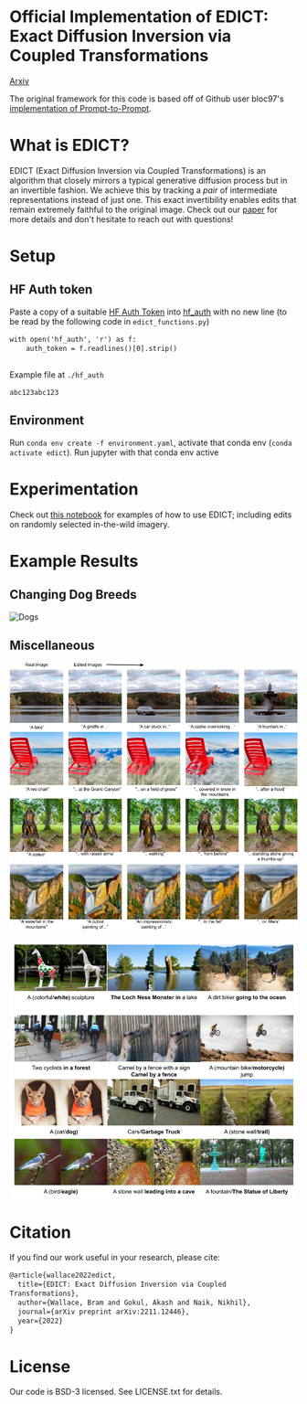 # Official Implementation of EDICT: Exact Diffusion Inversion via Coupled Transformations

[Arxiv](https://arxiv.org/abs/2211.12446)

The original framework for this code is based off of Github user bloc97's [implementation of Prompt-to-Prompt](https://github.com/bloc97/CrossAttentionControl). 

# What is EDICT?

EDICT (Exact Diffusion Inversion via Coupled Transformations) is an algorithm that closely mirrors a typical generative diffusion process but in an invertible fashion. We achieve this by tracking a *pair* of intermediate representations instead of just one. This exact invertibility enables edits that remain extremely faithful to the original image. Check out our [paper](https://arxiv.org/abs/2211.12446) for more details and don't hesitate to reach out with questions!


# Setup

## HF Auth token

Paste a copy of a suitable [HF Auth Token](https://huggingface.co/docs/hub/security-tokens) into [hf_auth](hf_auth) with no new line (to be read by the following code in `edict_functions.py`)
```
with open('hf_auth', 'r') as f:
    auth_token = f.readlines()[0].strip()
    
```

Example file at `./hf_auth`
```
abc123abc123
```

## Environment

Run  `conda env create -f environment.yaml`, activate that conda env (`conda activate edict`). Run jupyter with that conda env active

# Experimentation

Check out [this notebook](EDICT.ipynb) for examples of how to use EDICT; including edits on randomly selected in-the-wild imagery.

# Example Results

## Changing Dog Breeds

![Dogs](figs/edits_dogs.png)

## Miscellaneous


![Some edits](figs/edits_1.png)

![Some more edits](figs/edits_2.png)



# Citation

If you find our work useful in your research, please cite:

```
@article{wallace2022edict,
  title={EDICT: Exact Diffusion Inversion via Coupled Transformations},
  author={Wallace, Bram and Gokul, Akash and Naik, Nikhil},
  journal={arXiv preprint arXiv:2211.12446},
  year={2022}
}
```

# License

Our code is BSD-3 licensed. See LICENSE.txt for details.

